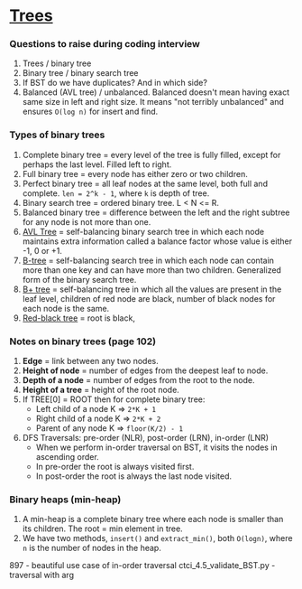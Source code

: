# [Trees](https://github.com/Rustam-Z/data-structures-and-algorithms#tree)

### Questions to raise during coding interview
1. Trees / binary tree
2. Binary tree / binary search tree
3. If BST do we have duplicates? And in which side?
4. Balanced (AVL tree) / unbalanced. Balanced doesn't mean having exact same size in left and right size. It means "not terribly unbalanced" and ensures `O(log n)` for insert and find.

### Types of binary trees
1. Complete binary tree = every level of the tree is fully filled, except for perhaps the last level. Filled left to right.
2. Full binary tree = every node has either zero or two children.
3. Perfect binary tree = all leaf nodes at the same level, both full and complete. `len = 2^k - 1`, where `k` is depth of tree. 
4. Binary search tree = ordered binary tree. L < N <= R.
5. Balanced binary tree = difference between the left and the right subtree for any node is not more than one.
6. [AVL Tree](https://www.programiz.com/dsa/avl-tree) = self-balancing binary search tree in which each node maintains extra information called a balance factor whose value is either -1, 0 or +1.
7. [B-tree](https://www.programiz.com/dsa/b-tree) = self-balancing search tree in which each node can contain more than one key and can have more than two children. Generalized form of the binary search tree.
8. [B+ tree](https://www.programiz.com/dsa/b-plus-tree) = self-balancing tree in which all the values are present in the leaf level, children of red node are black, number of black nodes for each node is the same.
9. [Red-black tree](https://www.programiz.com/dsa/red-black-tree) = root is black, 

### Notes on binary trees (page 102)
1. **Edge** = link between any two nodes.
2. **Height of node** = number of edges from the deepest leaf to node.
3. **Depth of a node** = number of edges from the root to the node.
4. **Height of a tree** = height of the root node.
5. If TREE[0] = ROOT then for complete binary tree:
    - Left child of a node K => `2*K + 1`
    - Right child of a node K => `2*K + 2`
    - Parent of any node K => `floor(K/2) - 1`
6. DFS Traversals: pre-order (NLR), post-order (LRN), in-order (LNR)
    - When we perform in-order traversal on BST, it visits the nodes in ascending order.
    - In pre-order the root is always visited first.
    - In post-order the root is always the last node visited.

### Binary heaps (min-heap)
1. A min-heap is a complete binary tree where each node is smaller than its children. The root = min element in tree.
2. We have two methods, `insert()` and `extract_min()`, both `O(logn)`, where `n` is the number of nodes in the heap.

897 - beautiful use case of in-order traversal
ctci_4.5_validate_BST.py - traversal with arg